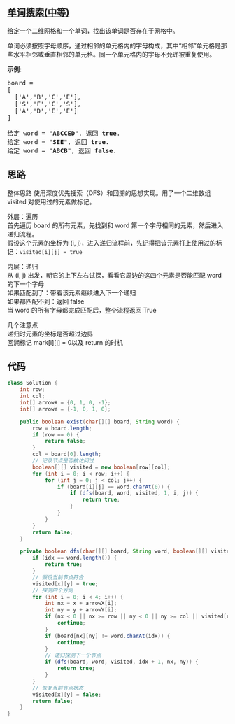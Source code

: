 ## [单词搜索(中等)](https://leetcode-cn.com/problems/word-search/)
<div class="notranslate"><p>给定一个二维网格和一个单词，找出该单词是否存在于网格中。</p>

<p>单词必须按照字母顺序，通过相邻的单元格内的字母构成，其中“相邻”单元格是那些水平相邻或垂直相邻的单元格。同一个单元格内的字母不允许被重复使用。</p>

<p><strong>示例:</strong></p>

<pre>board =
[
  ['A','B','C','E'],
  ['S','F','C','S'],
  ['A','D','E','E']
]

给定 word = "<strong>ABCCED</strong>", 返回 <strong>true</strong>.
给定 word = "<strong>SEE</strong>", 返回 <strong>true</strong>.
给定 word = "<strong>ABCB</strong>", 返回 <strong>false</strong>.</pre>
</div>

## 思路
整体思路
使用深度优先搜索（DFS）和回溯的思想实现。用了一个二维数组 visited 对使用过的元素做标记。

外层：遍历  
首先遍历 board 的所有元素，先找到和 word 第一个字母相同的元素，然后进入递归流程。  
假设这个元素的坐标为 (i, j)，进入递归流程前，先记得把该元素打上使用过的标记：`visited[i][j] = true`  

内层：递归  
从 (i, j) 出发，朝它的上下左右试探，看看它周边的这四个元素是否能匹配 word 的下一个字母  
如果匹配到了：带着该元素继续进入下一个递归  
如果都匹配不到：返回 false  
当 word 的所有字母都完成匹配后，整个流程返回 True  

几个注意点  
递归时元素的坐标是否超过边界  
回溯标记 mark[i][j] = 0以及 return 的时机

## 代码
```java
class Solution {
    int row;
    int col;
    int[] arrowX = {0, 1, 0, -1};
    int[] arrowY = {-1, 0, 1, 0};

    public boolean exist(char[][] board, String word) {
        row = board.length;
        if (row == 0) {
            return false;
        }
        col = board[0].length;
        // 记录节点是否被访问过
        boolean[][] visited = new boolean[row][col];
        for (int i = 0; i < row; i++) {
            for (int j = 0; j < col; j++) {
                if (board[i][j] == word.charAt(0)) {
                    if (dfs(board, word, visited, 1, i, j)) {
                        return true;
                    }
                }
            }
        }
        return false;
    }

    private boolean dfs(char[][] board, String word, boolean[][] visited, int idx, int x, int y) {
        if (idx == word.length()) {
            return true;
        }
        // 假设当前节点符合
        visited[x][y] = true;
        // 探测四个方向
        for (int i = 0; i < 4; i++) {
            int nx = x + arrowX[i];
            int ny = y + arrowY[i];
            if (nx < 0 || nx >= row || ny < 0 || ny >= col || visited[nx][ny]) {
                continue;
            }
            if (board[nx][ny] != word.charAt(idx)) {
                continue;
            }
            // 递归探测下一个节点
            if (dfs(board, word, visited, idx + 1, nx, ny)) {
                return true;
            }
        }
        // 恢复当前节点状态
        visited[x][y] = false;
        return false;
    }
}
```
